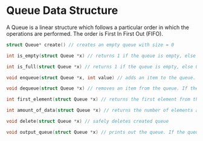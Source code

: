 # Queue Data Structure

<p>A Queue is a linear structure which follows a particular order in which the operations are performed. The order is First In First Out (FIFO).</p>


```c 
struct Queue* create() // creates an empty queue with size = 0
```
```c 
int is_empty(struct Queue *x) // returns 1 if the queue is empty, else 0
```
```c 
int is_full(struct Queue *x) // returns 1 if the queue is empty, else 0
```
```c 
void enqueue(struct Queue *x, int value) // adds an item to the queue. If the queue is full, appropriate message is printed out
```
```c 
void dequeue(struct Queue *x) // removes an item from the queue. If the queue is empty, safely returns from the procedure
```
```c 
int first_element(struct Queue *x) // returns the first element from the queue. If the queue is empty, returns 0
```
```c 
int amount_of_data(struct Queue *x) // returns the number of elements are stored in the queue
```
```c 
void delete(struct Queue *x) // safely deletes created queue
```
```c 
void output_queue(struct Queue *x) // prints out the queue. If the queue is empty, appropriate message is printed out
```
